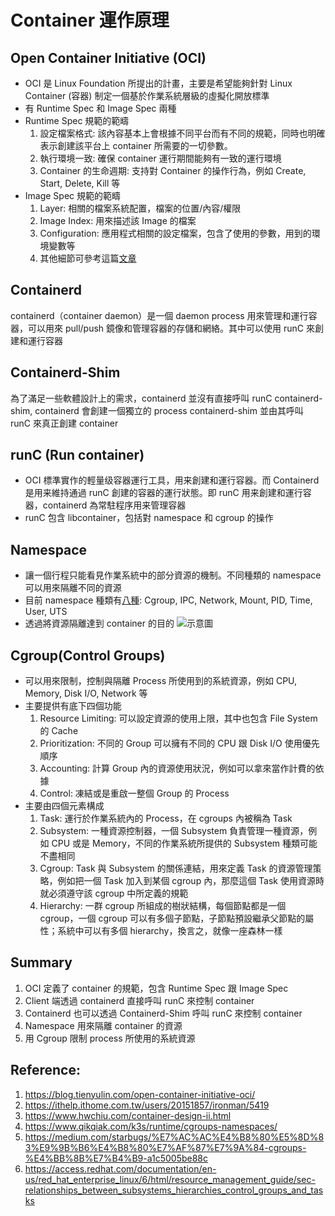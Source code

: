 # Container 運作原理

## Open Container Initiative (OCI)
- OCI 是 Linux Foundation 所提出的計畫，主要是希望能夠針對 Linux Container (容器) 制定一個基於作業系統層級的虛擬化開放標準
- 有 Runtime Spec 和 Image Spec 兩種
- Runtime Spec 規範的範疇
    1. 設定檔案格式: 該內容基本上會根據不同平台而有不同的規範，同時也明確表示創建該平台上 container 所需要的一切參數。
    2. 執行環境一致: 確保 container 運行期間能夠有一致的運行環境
    3. Container 的生命週期: 支持對 Container 的操作行為，例如 Create, Start, Delete, Kill 等
- Image Spec 規範的範疇
    1. Layer: 相關的檔案系統配置，檔案的位置/內容/權限
    2. Image Index: 用來描述該 Image 的檔案
    3. Configuration: 應用程式相關的設定檔案，包含了使用的參數，用到的環境變數等
    4. 其他細節可參考這篇[文章](https://ithelp.ithome.com.tw/articles/10216215)

## Containerd 
containerd（container daemon）是一個 daemon process 用來管理和運行容器，可以用來 pull/push 鏡像和管理容器的存儲和網絡。其中可以使用 runC 來創建和運行容器

## Containerd-Shim
為了滿足一些軟體設計上的需求，containerd 並沒有直接呼叫 runC containerd-shim, containerd 會創建一個獨立的 process containerd-shim 並由其呼叫 runC 來真正創建 container

## runC (Run container)
- OCI 標準實作的輕量级容器運行工具，用来創建和運行容器。而 Containerd 是用来維持通過 runC 創建的容器的運行狀態。即 runC 用来創建和運行容器，containerd 為常駐程序用来管理容器
- runC 包含 libcontainer，包括對 namespace 和 cgroup 的操作

## Namespace 
- 讓一個行程只能看見作業系統中的部分資源的機制。不同種類的 namespace 可以用來隔離不同的資源
- 目前 namespace 種類有[八種](https://man7.org/linux/man-pages/man7/namespaces.7.html): Cgroup, IPC, Network, Mount, PID, Time, User, UTS
- 透過將資源隔離達到 container 的目的
![示意圖](./Image/Namespace.png)

## Cgroup(Control Groups)
- 可以用來限制，控制與隔離 Process 所使用到的系統資源，例如 CPU, Memory, Disk I/O, Network 等
- 主要提供有底下四個功能 
   1. Resource Limiting: 可以設定資源的使用上限，其中也包含 File System 的 Cache
   2. Prioritization: 不同的 Group 可以擁有不同的 CPU 跟 Disk I/O 使用優先順序
   3. Accounting: 計算 Group 內的資源使用狀況，例如可以拿來當作計費的依據
   4. Control: 凍結或是重啟一整個 Group 的 Process
- 主要由四個元素構成
   1. Task: 運行於作業系統內的 Process，在 cgroups 內被稱為 Task
   2. Subsystem: 一種資源控制器，一個 Subsystem 負責管理一種資源，例如 CPU 或是 Memory，不同的作業系統所提供的 Subsystem 種類可能不盡相同
   3. Cgroup: Task 與 Subsystem 的關係連結，用來定義 Task 的資源管理策略，例如把一個 Task 加入到某個 cgroup 內，那麼這個 Task 使用資源時就必須遵守該 cgroup 中所定義的規範
   4. Hierarchy: 一群 cgroup 所組成的樹狀結構，每個節點都是一個 cgroup，一個 cgroup 可以有多個子節點，子節點預設繼承父節點的屬性；系統中可以有多個 hierarchy，換言之，就像一座森林一樣

## Summary
1. OCI 定義了 container 的規範，包含 Runtime Spec 跟 Image Spec
2. Client 端透過 containerd 直接呼叫 runC 來控制 container
3. Containerd 也可以透過 Containerd-Shim 呼叫 runC 來控制 container 
4. Namespace 用來隔離 container 的資源
5. 用 Cgroup 限制 process 所使用的系統資源


## Reference:
1. https://blog.tienyulin.com/open-container-initiative-oci/
2. https://ithelp.ithome.com.tw/users/20151857/ironman/5419
3. https://www.hwchiu.com/container-design-ii.html
4. https://www.qikqiak.com/k3s/runtime/cgroups-namespaces/
5. https://medium.com/starbugs/%E7%AC%AC%E4%B8%80%E5%8D%83%E9%9B%B6%E4%B8%80%E7%AF%87%E7%9A%84-cgroups-%E4%BB%8B%E7%B4%B9-a1c5005be88c
6. https://access.redhat.com/documentation/en-us/red_hat_enterprise_linux/6/html/resource_management_guide/sec-relationships_between_subsystems_hierarchies_control_groups_and_tasks
